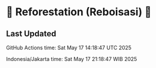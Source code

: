 
# 🌳 Reforestation (Reboisasi) 🌲

## Last Updated

GitHub Actions time: Sat May 17 14:18:47 UTC 2025

Indonesia/Jakarta time: Sat May 17 21:18:47 WIB 2025
